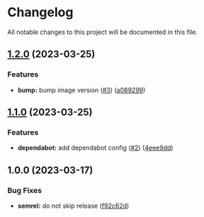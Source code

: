 # Changelog

All notable changes to this project will be documented in this file.

## [1.2.0](https://github.com/FalcoSuessgott/ansdoc-action/compare/v1.1.0...v1.2.0) (2023-03-25)


### Features

* **bump:** bump image version ([#3](https://github.com/FalcoSuessgott/ansdoc-action/issues/3)) ([a089299](https://github.com/FalcoSuessgott/ansdoc-action/commit/a0892996586b62677bb7814185de83a8237f1d52))

## [1.1.0](https://github.com/FalcoSuessgott/ansdoc-action/compare/v1.0.0...v1.1.0) (2023-03-25)


### Features

* **dependabot:** add dependabot config ([#2](https://github.com/FalcoSuessgott/ansdoc-action/issues/2)) ([4eee9dd](https://github.com/FalcoSuessgott/ansdoc-action/commit/4eee9ddf888bd5b138c73b36390a3722a0debd47))

## 1.0.0 (2023-03-17)


### Bug Fixes

* **semrel:** do not skip release ([f92c62d](https://github.com/FalcoSuessgott/ansdoc-action/commit/f92c62de0ff7ca0085d23311f32f0833ba5eb325))
